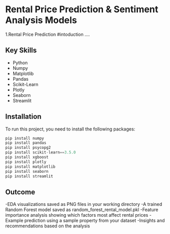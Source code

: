 # Rental Price Prediction & Sentiment Analysis Models
1.Rental Price Prediction
#intoduction
....

## Key Skills
- Python
- Numpy
- Matplotlib
- Pandas
- Scikit-Learn
- Plotly
- Seaborn
- Streamlit

## Installation

To run this project, you need to install the following packages:

```python
pip install numpy
pip install pandas
pip install psycopg2
pip install scikit-learn==3.5.0
pip install xgboost
pip install plotly
pip install matplotlib
pip install seaborn
pip install streamlit
```
## Outcome
-EDA visualizations saved as PNG files in your working directory
-A trained Random Forest model saved as random_forest_rental_model.pkl
-Feature importance analysis showing which factors most affect rental prices
-Example prediction using a sample property from your dataset
-Insights and recommendations based on the analysis
